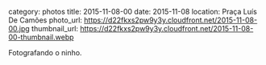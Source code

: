 category: photos 
title: 2015-11-08-00
date: 2015-11-08
location: Praça Luís De Camões
photo_url: https://d22fkxs2pw9y3y.cloudfront.net/2015-11-08-00.jpg
thumbnail_url: https://d22fkxs2pw9y3y.cloudfront.net/2015-11-08-00-thumbnail.webp

Fotografando o ninho.               